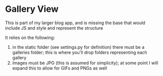 # Gallery View

This is part of my larger blog app, and is missing the base that would include JS and style and represent the structure

It relies on the following:

1. in the static folder (see settings.py for definition) there must be a galleries folder; this is where you'll drop folders representing each gallery
2. Images must be JPG (this is assumed for simplicity); at some point I will expand this to allow for GIFs and PNGs as well


